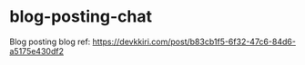 # blog-posting-chat
Blog posting
blog ref: https://devkkiri.com/post/b83cb1f5-6f32-47c6-84d6-a5175e430df2
